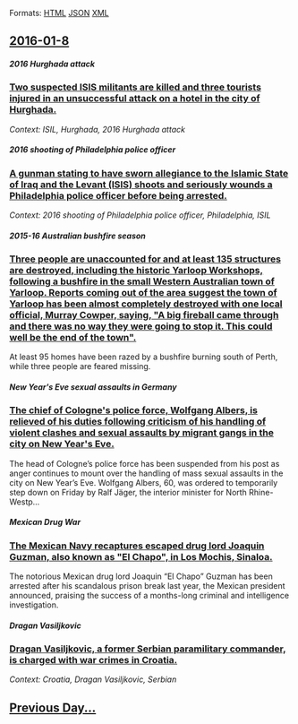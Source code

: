 
Formats: [HTML](2016/01/8/index.html)  [JSON](2016/01/8/index.json)  [XML](2016/01/8/index.xml)  

## [2016-01-8](/news/2016/01/8/index.md)

##### 2016 Hurghada attack
### [Two suspected ISIS militants are killed and three tourists injured in an unsuccessful attack on a hotel in the city of Hurghada. ](/news/2016/01/8/two-suspected-isis-militants-are-killed-and-three-tourists-injured-in-an-unsuccessful-attack-on-a-hotel-in-the-city-of-hurghada.md)
_Context: ISIL, Hurghada, 2016 Hurghada attack_

##### 2016 shooting of Philadelphia police officer
### [A gunman stating to have sworn allegiance to the Islamic State of Iraq and the Levant (ISIS) shoots and seriously wounds a Philadelphia police officer before being arrested. ](/news/2016/01/8/a-gunman-stating-to-have-sworn-allegiance-to-the-islamic-state-of-iraq-and-the-levant-isis-shoots-and-seriously-wounds-a-philadelphia-poli.md)
_Context: 2016 shooting of Philadelphia police officer, Philadelphia, ISIL_

##### 2015-16 Australian bushfire season
### [Three people are unaccounted for and at least 135 structures are destroyed, including the historic Yarloop Workshops, following a bushfire in the small Western Australian town of Yarloop. Reports coming out of the area suggest the town of Yarloop has been almost completely destroyed with one local official, Murray Cowper, saying, "A big fireball came through and there was no way they were going to stop it. This could well be the end of the town". ](/news/2016/01/8/three-people-are-unaccounted-for-and-at-least-135-structures-are-destroyed-including-the-historic-yarloop-workshops-following-a-bushfire-i.md)
At least 95 homes have been razed by a bushfire burning south of Perth, while three people are feared missing.

##### New Year's Eve sexual assaults in Germany
### [The chief of Cologne's police force, Wolfgang Albers, is relieved of his duties following criticism of his handling of violent clashes and sexual assaults by migrant gangs in the city on New Year's Eve. ](/news/2016/01/8/the-chief-of-cologne-s-police-force-wolfgang-albers-is-relieved-of-his-duties-following-criticism-of-his-handling-of-violent-clashes-and-s.md)
The head of Cologne’s police force has been suspended from his post as anger continues to mount over the handling of mass sexual assaults in the city on New Year’s Eve. Wolfgang Albers, 60, was ordered to temporarily step down on Friday by Ralf Jäger, the interior minister for North Rhine-Westp...

##### Mexican Drug War
### [The Mexican Navy recaptures escaped drug lord Joaquin Guzman, also known as "El Chapo", in Los Mochis, Sinaloa. ](/news/2016/01/8/the-mexican-navy-recaptures-escaped-drug-lord-joaquan-guzma-n-also-known-as-el-chapo-in-los-mochis-sinaloa.md)
The notorious Mexican drug lord Joaquin “El Chapo” Guzman has been arrested after his scandalous prison break last year, the Mexican president announced, praising the success of a months-long criminal and intelligence investigation.

##### Dragan Vasiljkovic
### [Dragan Vasiljkovic, a former Serbian paramilitary commander, is charged with war crimes in Croatia. ](/news/2016/01/8/dragan-vasiljkovia-a-former-serbian-paramilitary-commander-is-charged-with-war-crimes-in-croatia.md)
_Context: Croatia, Dragan Vasiljkovic, Serbian_

## [Previous Day...](/news/2016/01/7/index.md)

